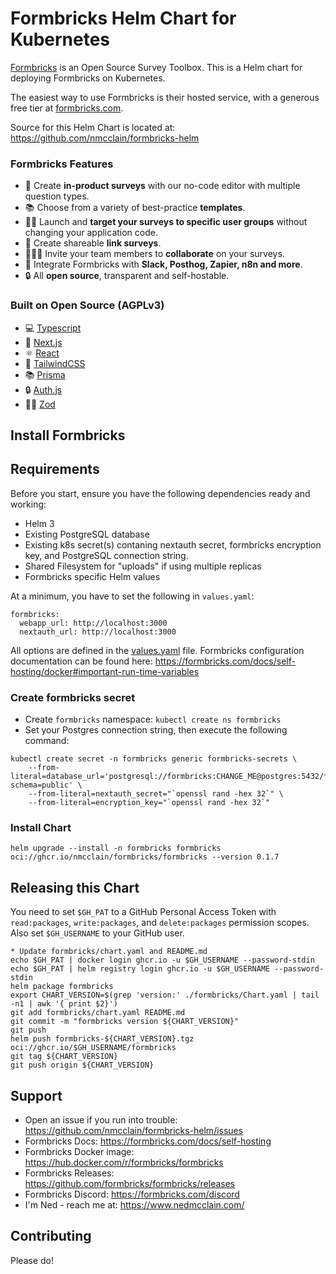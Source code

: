 # Formbricks Helm Chart for Kubernetes

[Formbricks](https://github.com/formbricks/formbricks) is an Open Source Survey Toolbox.
This is a Helm chart for deploying Formbricks on Kubernetes.

The easiest way to use Formbricks is their hosted service, with a generous free tier at [formbricks.com](https://formbricks.com/).

Source for this Helm Chart is located at: https://github.com/nmcclain/formbricks-helm

### Formbricks Features

- 📲 Create **in-product surveys** with our no-code editor with multiple question types.
- 📚 Choose from a variety of best-practice **templates**.
- 👩🏻 Launch and **target your surveys to specific user groups** without changing your application code.
- 🔗 Create shareable **link surveys**.
- 👨‍👩‍👦 Invite your team members to **collaborate** on your surveys.
- 🔌 Integrate Formbricks with **Slack, Posthog, Zapier, n8n and more**.
- 🔒 All **open source**, transparent and self-hostable.

### Built on Open Source (AGPLv3)

- 💻 [Typescript](https://www.typescriptlang.org/)
- 🚀 [Next.js](https://nextjs.org/)
- ⚛️ [React](https://reactjs.org/)
- 🎨 [TailwindCSS](https://tailwindcss.com/)
- 📚 [Prisma](https://prisma.io/)
- 🔒 [Auth.js](https://authjs.dev/)
- 🧘‍♂️ [Zod](https://zod.dev/)

## Install Formbricks

## Requirements
Before you start, ensure you have the following dependencies ready and working:

* Helm 3
* Existing PostgreSQL database
* Existing k8s secret(s) contaning nextauth secret, formbricks encryption key, and PostgreSQL connection string.
* Shared Filesystem for "uploads" if using multiple replicas
* Formbricks specific Helm values

At a minimum, you have to set the following in `values.yaml`:

```
formbricks:
  webapp_url: http://localhost:3000
  nextauth_url: http://localhost:3000
```

All options are defined in the [values.yaml](formbricks/values.yaml) file. Formbricks configuration documentation can be found here: https://formbricks.com/docs/self-hosting/docker#important-run-time-variables

### Create formbricks secret
* Create `formbricks` namespace: `kubectl create ns formbricks`
* Set your Postgres connection string, then execute the following command:

```
kubectl create secret -n formbricks generic formbricks-secrets \
	--from-literal=database_url='postgresql://formbricks:CHANGE_ME@postgres:5432/formbricks?schema=public' \
	--from-literal=nextauth_secret="`openssl rand -hex 32`" \
	--from-literal=encryption_key="`openssl rand -hex 32`"
```

### Install Chart

```
helm upgrade --install -n formbricks formbricks oci://ghcr.io/nmcclain/formbricks/formbricks --version 0.1.7
```

## Releasing this Chart
You need to set `$GH_PAT` to a GitHub Personal Access Token with `read:packages`, `write:packages`, and `delete:packages` permission scopes.  Also set `$GH_USERNAME` to your GitHub user.

```
* Update formbricks/chart.yaml and README.md
echo $GH_PAT | docker login ghcr.io -u $GH_USERNAME --password-stdin
echo $GH_PAT | helm registry login ghcr.io -u $GH_USERNAME --password-stdin
helm package formbricks
export CHART_VERSION=$(grep 'version:' ./formbricks/Chart.yaml | tail -n1 | awk '{ print $2}')
git add formbricks/chart.yaml README.md
git commit -m "formbricks version ${CHART_VERSION}"
git push
helm push formbricks-${CHART_VERSION}.tgz oci://ghcr.io/$GH_USERNAME/formbricks
git tag ${CHART_VERSION}
git push origin ${CHART_VERSION}
```

## Support
* Open an issue if you run into trouble: https://github.com/nmcclain/formbricks-helm/issues
* Formbricks Docs: https://formbricks.com/docs/self-hosting
* Formbricks Docker image: https://hub.docker.com/r/formbricks/formbricks
* Formbricks Releases: https://github.com/formbricks/formbricks/releases
* Formbricks Discord: https://formbricks.com/discord
* I'm Ned - reach me at: https://www.nedmcclain.com/

## Contributing
Please do!
